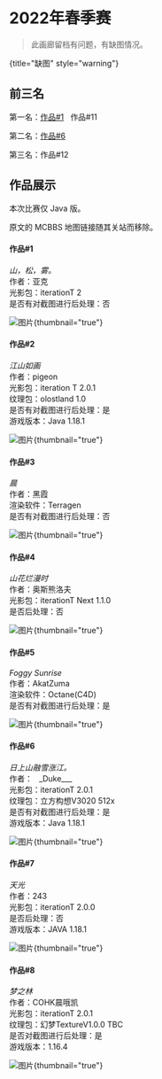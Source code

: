 # 2022年春季赛

> 此画廊留档有问题，有缺图情况。
> 
{title="缺图" style="warning"}

## 前三名

第一名：[作品#1](#1) &nbsp; 作品#11

第二名：[作品#6](#6)

第三名：作品#12

## 作品展示

本次比赛仅 Java 版。

原文的 MCBBS 地图链接随其关站而移除。

#### 作品#1

_山，松，雾。_  
作者：亚克  
光影包：iterationT 2  
是否有对截图进行后处理：否  

![图片](2022-spring_1.jpg){thumbnail="true"}

#### 作品#2

_江山如画_  
作者：pigeon  
光影包：iteration T 2.0.1  
纹理包：olostland 1.0  
是否有对截图进行后处理：是  
游戏版本：Java 1.18.1

![图片](2022-spring_2.jpg){thumbnail="true"}

#### 作品#3

_晨_  
作者：黑霞  
渲染软件：Terragen  
是否有对截图进行后处理：否  

![图片](2022-spring_3.jpg){thumbnail="true"}

#### 作品#4

_山花烂漫时_  
作者：奥斯熊洛夫  
光影包：iterationT Next 1.1.0  
是否后处理：否  

![图片](2022-spring_4.jpg){thumbnail="true"}

#### 作品#5

_Foggy Sunrise_  
作者：AkatZuma  
渲染软件：Octane(C4D)  
是否有对截图进行后处理：是  

![图片](2022-spring_5.jpg){thumbnail="true"}

#### 作品#6

_日上山融雪涨江。_  
作者：&nbsp;&nbsp;&nbsp;\_Duke\_\_\_&nbsp;&nbsp;&nbsp;  
光影包：iterationT 2.0.1  
纹理包：立方构想V3020 512x  
是否有对截图进行后处理：是  
游戏版本：Java 1.18.1

![图片](2022-spring_6.jpg){thumbnail="true"}

#### 作品#7

_天光_  
作者：243  
光影包：iterationT 2.0.0  
是否后处理：否  
游戏版本：JAVA 1.18.1

![图片](2022-spring_7.jpg){thumbnail="true"}

#### 作品#8

_梦之林_  
作者：COHK晨哦凯  
光影包：iterationT 2.0.1  
纹理包：幻梦TextureV1.0.0 TBC  
是否对截图进行后处理：是  
游戏版本：1.16.4

![图片](2022-spring_8.jpg){thumbnail="true"}
